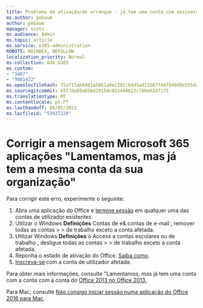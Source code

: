 ```yaml
---
title: Problema de ativação/de arranque - já tem uma conta com assinatura
ms.author: pebaum
author: pebaum
manager: scotv
ms.audience: Admin
ms.topic: article
ms.service: o365-administration
ROBOTS: NOINDEX, NOFOLLOW
localization_priority: Normal
ms.collection: Adm_O365
ms.custom:
- "3407"
- "9001422"
ms.openlocfilehash: 72af15ab8481a5661a0ec201c64d5ad21687744f949d0e555da21baf269a780f
ms.sourcegitcommit: b5f7da89a650d2915dc652449623c78be6247175
ms.translationtype: MT
ms.contentlocale: pt-PT
ms.lasthandoff: 08/05/2021
ms.locfileid: "53937220"
---
```

# <a name="fixing-the-microsoft-365-apps-sorry-another-account-from-your-organization-is-already-signed-in-message"></a>Corrigir a mensagem Microsoft 365 aplicações "Lamentamos, mas já tem a mesma conta da sua organização"

Para corrigir este erro, experimente o seguinte:

1. Abra uma aplicação do Office e [termine sessão](https://support.office.com/article/5a20dc11-47e9-4b6f-945d-478cb6d92071) em qualquer uma das contas de utilizador existentes.   
2. Utilizar o Windows **Definições** Contas de e& contas de e-mail , remover todas as contas  >    >  de trabalho exceto a conta afetada. 
3. Utilizar Windows **Definições** o Access a contas escolares ou de trabalho , desligue todas as contas  >    >  de trabalho exceto a conta afetada. 
4. Reponha o estado de ativação do Office. [Saiba como](https://docs.microsoft.com/office365/troubleshoot/activation/reset-office-365-proplus-activation-state
).
5. [Inscreva-se](https://support.office.com/article/628ea040-f265-49de-b986-be09c3ebf8a9) com a conta de utilizador afetada. 

Para obter mais informações, consulte "Lamentamos, mas já tem uma conta com a conta com a conta do [Office 2013 no Office 2013.](https://docs.microsoft.com/office/troubleshoot/error-messages/another-account-already-signed-in)

Para Mac, consulte [Não consigo iniciar sessão numa aplicação do Office 2016 para Mac](https://docs.microsoft.com/office365/troubleshoot/authentication/sign-in-to-office-2016-for-mac-fail).